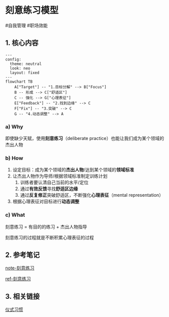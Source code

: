 # 刻意练习模型

#自我管理 #职场效能

## 1. 核心内容

```mermaid
---
config:
  theme: neutral
  look: neo
  layout: fixed
---
flowchart TB
    A["Target"] -- "1.目标分解" --> B["Focus"]
    B -- 形成 --> C["舒适区"]
    C -- 强化 --> G["心理表征"]
    E["Feedback"] -- "2.找到边缘" --> C
    F["Fix"] -- "3.突破" --> C
    G -- "4.动态调整" --> A
```

### a) Why

即使缺少天赋，使用**刻意练习**（deliberate practice）也能让我们成为某个领域的杰出人物

### b) How

1. 设定目标：成为某个领域的**杰出人物**/达到某个领域的**领域标准**
2. 让杰出人物作为导师/根据领域标准制定训练计划
   1. 训练者要认清自己当前的水平/定位
   2. 通过**有效反馈**寻找**舒适区边缘**
   3. 通过**反复修正**突破舒适区，不断强化**心理表征**（mental representation）
3. 根据心理表征对目标进行**动态调整**

### c) What

刻意练习 = 有目的的练习 + 杰出人物指导

刻意练习的过程就是不断积累心理表征的过程

## 2. 参考笔记

[note-刻意练习](/docs/note-刻意练习.md)

[ref-刻意练习](/docs/ref-刻意练习.md)

## 3. 相关链接

[仪式习惯](/docs/card-精力金字塔模型.md)
